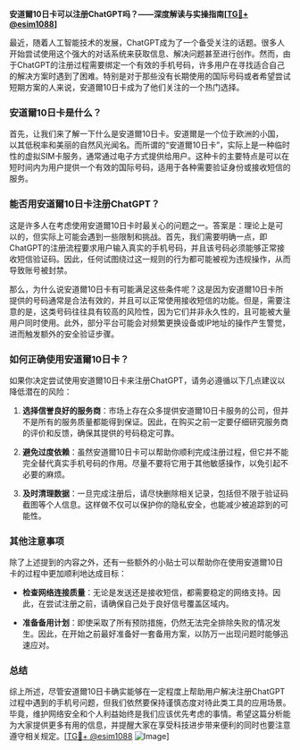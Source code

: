 **安道爾10日卡可以注册ChatGPT吗？——深度解读与实操指南[[TG💪+ @esim1088](https://t.me/s/esim1088)]**

最近，随着人工智能技术的发展，ChatGPT成为了一个备受关注的话题。很多人开始尝试使用这个强大的对话系统来获取信息、解决问题甚至进行创作。然而，由于ChatGPT的注册过程需要绑定一个有效的手机号码，许多用户在寻找适合自己的解决方案时遇到了困难。特别是对于那些没有长期使用的国际号码或者希望尝试短期方案的人来说，安道爾10日卡成为了他们关注的一个热门选择。

### 安道爾10日卡是什么？

首先，让我们来了解一下什么是安道爾10日卡。安道爾是一个位于欧洲的小国，以其低税率和美丽的自然风光闻名。而所谓的“安道爾10日卡”，实际上是一种临时性的虚拟SIM卡服务，通常通过电子方式提供给用户。这种卡的主要特点是可以在短时间内为用户提供一个有效的国际号码，适用于各种需要验证身份或接收短信的服务。

### 能否用安道爾10日卡注册ChatGPT？

这是许多人在考虑使用安道爾10日卡时最关心的问题之一。答案是：理论上是可以的，但实际上可能会遇到一些限制和挑战。首先，我们需要明确一点，即ChatGPT的注册流程要求用户输入真实的手机号码，并且该号码必须能够正常接收短信验证码。因此，任何试图绕过这一规则的行为都可能被视为违规操作，从而导致账号被封禁。

那么，为什么说安道爾10日卡有可能满足这些条件呢？这是因为安道爾10日卡所提供的号码通常是合法有效的，并且可以正常使用接收短信的功能。但是，需要注意的是，这类号码往往具有较高的风险性，因为它们并非永久性的，且可能被大量用户同时使用。此外，部分平台可能会对频繁更换设备或IP地址的操作产生警觉，进而触发额外的安全验证步骤。

### 如何正确使用安道爾10日卡？

如果你决定尝试使用安道爾10日卡来注册ChatGPT，请务必遵循以下几点建议以降低潜在的风险：

1. **选择信誉良好的服务商**：市场上存在众多提供安道爾10日卡服务的公司，但并不是所有的服务质量都能得到保证。因此，在购买之前一定要仔细研究服务商的评价和反馈，确保其提供的号码稳定可靠。
   
2. **避免过度依赖**：虽然安道爾10日卡可以帮助你顺利完成注册过程，但它并不能完全替代真实手机号码的作用。尽量不要将它用于其他敏感操作，以免引起不必要的麻烦。

3. **及时清理数据**：一旦完成注册后，请尽快删除相关记录，包括但不限于验证码截图等个人信息。这样做不仅可以保护你的隐私安全，也能减少被追踪到的可能性。

### 其他注意事项

除了上述提到的内容之外，还有一些额外的小贴士可以帮助你在使用安道爾10日卡的过程中更加顺利地达成目标：

- **检查网络连接质量**：无论是发送还是接收短信，都需要稳定的网络支持。因此，在尝试注册之前，请确保自己处于良好信号覆盖区域内。
  
- **准备备用计划**：即使采取了所有预防措施，仍然无法完全排除失败的情况发生。因此，在开始之前最好准备好一套备用方案，以防万一出现问题时能够迅速应对。

### 总结

综上所述，尽管安道爾10日卡确实能够在一定程度上帮助用户解决注册ChatGPT过程中遇到的手机号问题，但我们依然要保持谨慎态度对待此类工具的应用场景。毕竟，维护网络安全和个人利益始终是我们应该优先考虑的事情。希望这篇分析能为大家提供更多有用的信息，并提醒大家在享受科技进步带来便利的同时也要注意遵守相关规定。[[TG💪+ @esim1088](https://t.me/s/esim1088) ![Image](https://i.postimg.cc/4NQfJmqS/Snipaste-2025-05-13-00-14-12.png)]